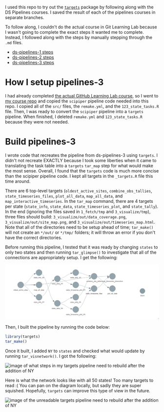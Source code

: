 I used this repo to try out the [`targets`](https://books.ropensci.org/targets/index.html) package by following along with the DS Pipelines courses. I saved the result of each of the pipelines courses in separate branches.

To follow along, I couldn't do the actual course in Git Learning Lab because I wasn't going to complete the exact steps it wanted me to complete. Instead, I followed along with the steps by manually stepping through the `.md` files. 

* [ds-pipelines-1 steps](https://github.com/USGS-R/ds-pipelines-1-course/tree/master/responses)
* [ds-pipelines-2 steps](https://github.com/USGS-R/ds-pipelines-2-course/tree/master/responses)
* [ds-pipelines-3 steps](https://github.com/USGS-R/ds-pipelines-3-course/tree/master/responses)

# How I setup pipelines-3

I had already completed [the actual GitHub Learning Lab course](https://lab.github.com/USGS-R/scipiper-tips-and-tricks), so I went to [my course repo](https://github.com/lindsayplatt/ds-pipelines-3) and copied the `scipiper` pipeline code needed into this repo. I copied all of the `src/` files, the `remake.yml`, and the `123_state_tasks.R` file. Then, I was ready to convert the `scipiper` pipeline into a `targets` pipeline. When finished, I deleted `remake.yml` and `123_state_tasks.R` because they were not needed.

# Build pipelines-3

I wrote code that recreates the pipeline from ds-pipelines-3 using `targets`. I didn't not recreate EXACTLY because I took some liberties when it came to translating the task table into a `targets` `tar_map` step for what would make the most sense. Overall, I found that the `targets` code is much more concise than the scipiper pipeline code. I kept all targets in the `_targets.R` file this time around.

There are 6 top-level targets (`oldest_active_sites`, `combine_obs_tallies`, `state_timeseries_files`, `plot_all_data`, `map_all_data`, and `map_interactive_timeseries`. In the `tar_map` command, there are 4 targets per state (`state_info`, `state_data`, `state_timeseries_plot`, and `state_tally`). In the end (ignoring the files saved in `1_fetch/tmp` and `3_visualize/tmp`), three files should build: `3_visualize/out/data_coverage.png`, `3_visualize/out/site_map.png`, and `3_visualize/out/timeseries_map.html`. Note that all of the directories need to be setup ahead of time; `tar_make()` will not create an `*/out/` or `*/tmp/` folders; it will throw an error if you don't have the correct directories.

Before running this pipeline, I tested that it was ready by changing `states` to only two states and then running `tar_glimpse()` to investigate that all of the connections are appropriately setup. I get the following:

![image of all the steps in my targets pipeline linked for two states, WI and VA](img/targets_pipeline_ready.png)

Then, I built the pipeline by running the code below:

```r
library(targets)
tar_make()
```

Once it built, I added `NY` to `states` and checked what would update by running `tar_visnetwork()`. I got the following:

![image of what steps in my targets pipeline need to rebuild after the addition of NY](img/targets_pipeline_rebuild_with_NY.png)

Here is what the network looks like with all 50 states! Too many targets to read :( You can pan on the diagram locally, but sadly they are super squished. Hopefully, `targets` can improve this type of view in the future.

![image of the unreadable targets pipeline need to rebuild after the addition of NY](img/targets_pipeline_all_50.png)
